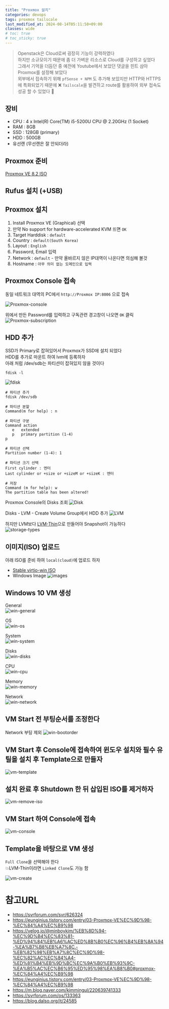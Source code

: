 ```yaml
---
title: "Proxmox 설치"
categories: devops
tags: proxmox tailscale
last_modified_at: 2024-08-14T05:11:50+09:00
classes: wide
# toc: true
# toc_sticky: true
---
```


> Openstack은 Cloud로써 굉장히 기능이 강력하였다  
> 하지만 소규모이기 때문에 좀 더 가벼운 리소스로 Cloud를 구성하고 싶었다  
> 그래서 기억을 더듬던 중 예전에 Youtube에서 보았던 댓글을 힌트 삼아 Proxmox를 설정해 보았다  
> 외부에서 접속하기 위해 `pfSense + NPM` 도 추가해 보았지만 HTTP와 HTTPS에 특화되었기 때문에 ❌
> `Tailscale`을 발견하고 route를 활용하여 외부 접속도 성공 할 수 있었다 🔆

## 장비

- CPU : 4 x Intel(R) Core(TM) i5-5200U CPU @ 2.20GHz (1 Socket)
- RAM : 8GB
- SSD : 128GB (primary)
- HDD : 500GB
- 유선랜 (무선랜은 잘 안되더라)

## Proxmox 준비

[Proxmox VE 8.2 ISO](https://proxmox.com/en/downloads/proxmox-virtual-environment/iso)

## Rufus 설치 (+USB)

## Proxmox 설치

1. Install Proxmox VE (Graphical) 선택
2. 만약 No support for hardware-accelerated KVM 뜨면 `OK`
3. Target Harddisk : `default`
4. Country : `default(South Korea)`
5. Layout : `English`
6. Password, Email 입력
7. Network : `default` - 만약 올바르지 않은 IP대역이 나온다면 의심해 볼것
8. Hostname : `아무 의미 없는 도메인으로 입력`

## Proxmox Console 접속

동일 네트워크 대역의 PC에서 `http://Proxmox IP:8006` 으로 접속

![Proxmox-console](/images/2024-08-14-15-31-44.png)

위에서 만든 Password를 입력하고
구독관련 경고창이 나오면 `OK` 클릭
![Proxmox-subscription](/images/2024-08-14-15-33-27.png)

## HDD 추가

SSD가 Primary로 잡혀있어서 Proxmox가 SSD에 설치 되었다  
HDD를 추가로 마운트 하여 lvm에 등록하자  
아래 처럼 /dev/sdb는 파티션이 잡혀있지 않을 것이다

```
fdisk -l
```

![fdisk](/images/2024-08-14-15-40-23.png)

```
# 파티션 추가
fdisk /dev/sdb

# 파티션 분할
Command(m for help) : n

# 파티션 구분
Command action
   e   extended
   p   primary partition (1-4)
p

# 파티션 선택
Partition number (1-4): 1

# 파티션 크기 선택
First cylinder : 엔터
Last cylinder or +size or +sizeM or +sizeK : 엔터

# 저장
Command (m for help): w
The partition table has been altered!
```

Proxmox Console의 Disks 조회
![Disk](/images/2024-08-14-15-54-12.png)

Disks - LVM - Create Volume Group에서 HDD 추가
![LVM](/images/2024-08-14-15-55-15.png)

하지만 LVM보다 [LVM-Thin](https://pve.proxmox.com/pve-docs/chapter-pvesm.html#_storage_types)으로 만들어야 Snapshot이 가능하다  
![storage-types](/images/2024-08-14-15-56-37.png)

## 이미지(ISO) 업로드

아래 ISO를 준비 하여 `local(cloud)`에 업로드 하자

- [Stable virtio-win ISO](https://github.com/virtio-win/virtio-win-pkg-scripts/blob/master/README.md)
- Windows Image
  ![images](/images/2024-08-14-16-22-51.png)

## Windows 10 VM 생성

General  
![win-general](/images/2024-08-14-16-26-23.png)

OS  
![win-os](/images/2024-08-14-16-27-06.png)

System  
![win-system](/images/2024-08-14-16-28-11.png)

Disks  
![win-disks](/images/2024-08-14-16-29-15.png)

CPU  
![win-cpu](/images/2024-08-14-16-30-00.png)

Memory  
![win-memory](/images/2024-08-14-16-30-31.png)

Network  
![win-network](/images/2024-08-14-16-31-02.png)

## VM Start 전 부팅순서를 조정한다

Network 부팅 제외
![win-bootorder](/images/2024-08-14-16-38-44.png)

## VM Start 후 Console에 접속하여 윈도우 설치와 필수 유틸을 설치 후 Template으로 만들자

![vm-template](/images/2024-08-14-16-33-45.png)

## 설치 완료 후 Shutdown 한 뒤 삽입된 ISO를 제거하자

![vm-remove-iso](/images/2024-08-14-16-40-22.png)

## VM Start 하여 Console에 접속

![vm-console](/images/2024-08-14-16-41-58.png)

## Template을 바탕으로 VM 생성

`Full Clone`을 선택해야 한다  
💥LVM-Thin이라면 `Linked Clone`도 가능 함

![vm-create](/images/2024-08-14-16-34-48.png)

# 참고URL

- https://svrforum.com/svr/626324
- https://eunginius.tistory.com/entry/03-Proxmox-VE%EC%9D%98-%EC%84%A4%EC%B9%98
- https://velog.io/@minboykim/%EB%8D%94-%EC%9D%B4%EC%83%81-%ED%94%84%EB%A6%AC%ED%8B%B0%EC%96%B4%EB%8A%94-%EA%B7%B8%EB%A7%8C.-%EB%82%98%EB%A7%8C%EC%9D%98-%EC%82%AC%EC%84%A4-%ED%81%B4%EB%9D%BC%EC%9A%B0%EB%93%9C-%EA%B5%AC%EC%B6%95%ED%95%98%EA%B8%B0#proxmox-%EC%84%A4%EC%B9%98
- https://eunginius.tistory.com/entry/03-Proxmox-VE%EC%9D%98-%EC%84%A4%EC%B9%98
- https://m.blog.naver.com/kimmingul/220639741333
- https://svrforum.com/os/133363
- https://blog.dalso.org/it/24585

